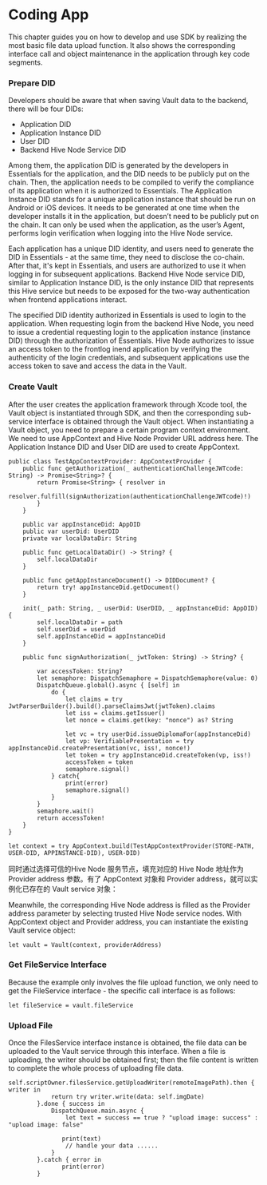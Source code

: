 # Coding App

This chapter guides you on how to develop and use SDK by realizing the most basic file data upload function. It also shows the corresponding interface call and object maintenance in the application through key code segments.

### Prepare DID

Developers should be aware that when saving Vault data to the backend, there will be four DIDs:

* Application DID
* Application Instance DID
* User DID
* Backend Hive Node Service DID

Among them, the application DID is generated by the developers in Essentials for the application, and the DID needs to be publicly put on the chain. Then, the application needs to be compiled to verify the compliance of its application when it is authorized to Essentials. The Application Instance DID stands for a unique application instance that should be run on Android or iOS devices. It needs to be generated at one time when the developer installs it in the application, but doesn’t need to be publicly put on the chain. It can only be used when the application, as the user’s Agent, performs login verification when logging into the Hive Node service.

Each application has a unique DID identity, and users need to generate the DID in Essentials - at the same time, they need to disclose the co-chain. After that, it's kept in Essentials, and users are authorized to use it when logging in for subsequent applications. Backend Hive Node service DID, similar to Application Instance DID, is the only instance DID that represents this Hive service but needs to be exposed for the two-way authentication when frontend applications interact.

The specified DID identity authorized in Essentials is used to login to the application. When requesting login from the backend Hive Node, you need to issue a credential requesting login to the application instance (instance DID) through the authorization of Essentials. Hive Node authorizes to issue an access token to the frontlog inend application by verifying the authenticity of the login credentials, and subsequent applications use the access token to save and access the data in the Vault.

### Create Vault

After the user creates the application framework through Xcode tool, the Vault object is instantiated through SDK, and then the corresponding sub-service interface is obtained through the Vault object. When instantiating a Vault object, you need to prepare a certain program context environment. We need to use AppContext and Hive Node Provider URL address here. The Application Instance DID and User DID are used to create AppContext.

```
public class TestAppContextProvider: AppContextProvider {
    public func getAuthorization(_ authenticationChallengeJWTcode: String) -> Promise<String>? {
        return Promise<String> { resolver in
            resolver.fulfill(signAuthorization(authenticationChallengeJWTcode)!)
        }
    }
    
    public var appInstanceDid: AppDID
    public var userDid: UserDID
    private var localDataDir: String

    public func getLocalDataDir() -> String? {
        self.localDataDir
    }
    
    public func getAppInstanceDocument() -> DIDDocument? {
        return try! appInstanceDid.getDocument()
    }
    
    init(_ path: String, _ userDid: UserDID, _ appInstanceDid: AppDID) {
        self.localDataDir = path
        self.userDid = userDid
        self.appInstanceDid = appInstanceDid
    }
    
    public func signAuthorization(_ jwtToken: String) -> String? {
        
        var accessToken: String?
        let semaphore: DispatchSemaphore = DispatchSemaphore(value: 0)
        DispatchQueue.global().async { [self] in
            do {
                let claims = try JwtParserBuilder().build().parseClaimsJwt(jwtToken).claims
                let iss = claims.getIssuer()
                let nonce = claims.get(key: "nonce") as? String
                
                let vc = try userDid.issueDiplomaFor(appInstanceDid)
                let vp: VerifiablePresentation = try appInstanceDid.createPresentation(vc, iss!, nonce!)
                let token = try appInstanceDid.createToken(vp, iss!)
                accessToken = token
                semaphore.signal()
            } catch{
                print(error)
                semaphore.signal()
            }
        }
        semaphore.wait()
        return accessToken!
    }
}

let context = try AppContext.build(TestAppContextProvider(STORE-PATH, USER-DID, APPINSTANCE-DID), USER-DID)
```

同时通过选择可信的Hive Node 服务节点，填充对应的 Hive Node 地址作为 Provider address 参数。有了 AppContext 对象和 Provider address，就可以实例化已存在的 Vault service 对象：

Meanwhile, the corresponding Hive Node address is filled as the Provider address parameter by selecting trusted Hive Node service nodes. With AppContext object and Provider address, you can instantiate the existing Vault service object:

```
let vault = Vault(context, providerAddress)
```

### Get FileService Interface

Because the example only involves the file upload function, we only need to get the FileService interface - the specific call interface is as follows:

```
let fileService = vault.fileService
```

### Upload File

Once the FilesService interface instance is obtained, the file data can be uploaded to the Vault service through this interface. When a file is uploading, the writer should be obtained first; then the file content is written to complete the whole process of uploading file data.

```
self.scriptOwner.filesService.getUploadWriter(remoteImagePath).then { writer in
            return try writer.write(data: self.imgDate)
        }.done { success in
            DispatchQueue.main.async {
                let text = success == true ? "upload image: success" : "upload image: false"

               print(text)
				// handle your data ......
            }
        }.catch { error in
               print(error)
        }
```
